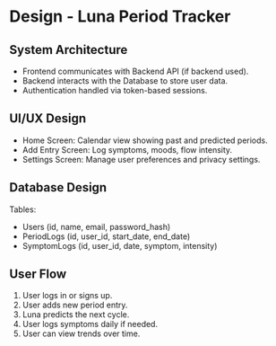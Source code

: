 # Design - Luna Period Tracker

## System Architecture
- Frontend communicates with Backend API (if backend used).
- Backend interacts with the Database to store user data.
- Authentication handled via token-based sessions.

## UI/UX Design
- Home Screen: Calendar view showing past and predicted periods.
- Add Entry Screen: Log symptoms, moods, flow intensity.
- Settings Screen: Manage user preferences and privacy settings.

## Database Design
Tables:
- Users (id, name, email, password_hash)
- PeriodLogs (id, user_id, start_date, end_date)
- SymptomLogs (id, user_id, date, symptom, intensity)

## User Flow
1. User logs in or signs up.
2. User adds new period entry.
3. Luna predicts the next cycle.
4. User logs symptoms daily if needed.
5. User can view trends over time.
